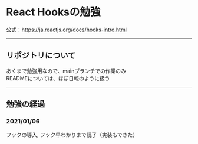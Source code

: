 # React Hooksの勉強
公式：https://ja.reactjs.org/docs/hooks-intro.html  

-----

## リポジトリについて
あくまで勉強用なので、mainブランチでの作業のみ  
READMEについては、ほぼ日報のように扱う

----
## 勉強の経過
### 2021/01/06
フックの導入, フック早わかりまで読了（実装もできた）